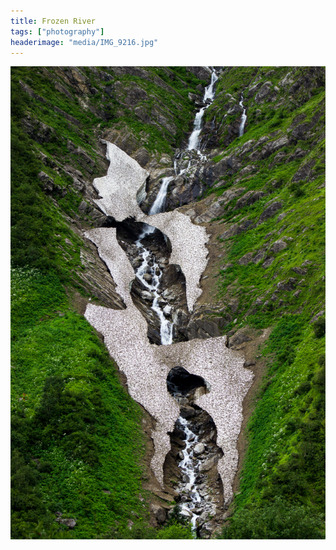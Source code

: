 ```yaml
---
title: Frozen River
tags: ["photography"]
headerimage: "media/IMG_9216.jpg"
---
```

![](media/IMG_9216.jpg)
